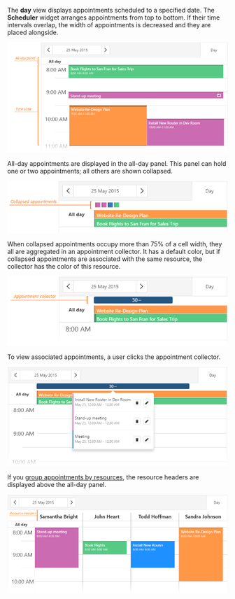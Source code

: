 The **day** view displays appointments scheduled to a specified date. The **Scheduler** widget arranges appointments from top to bottom. If their time intervals overlap, the width of appointments is decreased and they are placed alongside.

![Day View](/images/UiWidgets/Scheduler_Day_View.png)

All-day appointments are displayed in the all-day panel. This panel can hold one or two appointments; all others are shown collapsed.

![Collapsed appointments](/images/UiWidgets/Scheduler_Day_Collapsed_Appointments.png)

When collapsed appointments occupy more than 75% of a cell width, they all are aggregated in an appointment collector. It has a default color, but if collapsed appointments are associated with the same resource, the collector has the color of this resource.  

![Appointment Collector](/images/UiWidgets/Scheduler_Day_Appointment_Collector.png)

To view associated appointments, a user clicks the appointment collector. 

![Drop-down List of Appointments](/images/UiWidgets/Scheduler_Day_DropDown_List.png)

If you [group appointments by resources](/concepts/05%20Widgets/Scheduler/040%20Resources/030%20Group%20Appointments%20by%20Resources.md '/Documentation/Guide/Widgets/Scheduler/Resources/Group_Appointments_by_Resources/'), the resource headers are displayed above the all-day panel.

![Resource headers](/images/UiWidgets/Scheduler_Day_Resource_Headers.png)
